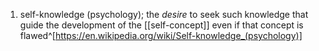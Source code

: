 1. self-knowledge (psychology); the _desire_ to seek such knowledge that guide the development of the [[self-concept]] even if that concept is flawed^[https://en.wikipedia.org/wiki/Self-knowledge_(psychology)] 